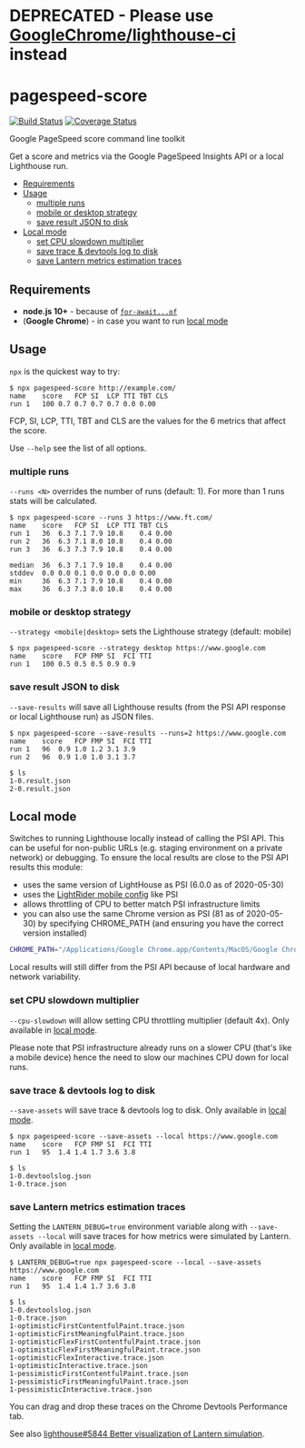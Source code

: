 # DEPRECATED - Please use [GoogleChrome/lighthouse-ci](https://github.com/GoogleChrome/lighthouse-ci) instead

# pagespeed-score

[![Build Status](https://travis-ci.org/csabapalfi/pagespeed-score.svg?branch=master)](https://travis-ci.org/csabapalfi/pagespeed-score/)
[![Coverage Status](https://coveralls.io/repos/github/csabapalfi/pagespeed-score/badge.svg?2)](https://coveralls.io/github/csabapalfi/pagespeed-score)

Google PageSpeed score command line toolkit

Get a score and metrics via the Google PageSpeed Insights API or a local Lighthouse run.

  - [Requirements](#requirements)
  - [Usage](#usage)
    - [multiple runs](#multiple-runs)
    - [mobile or desktop strategy](#mobile-or-desktop-strategy)
    - [save result JSON to disk](#save-result-json-to-disk)
  - [Local mode](#local-mode)
    - [set CPU slowdown multiplier](#set-cpu-slowdown-multiplier)
    - [save trace & devtools log to disk](#save-trace--devtools-log-to-disk)
    - [save Lantern metrics estimation traces](#save-lantern-metrics-estimation-traces)

## Requirements

* **node.js 10+** - because of [`for-await...of`](https://developer.mozilla.org/en-US/docs/Web/JavaScript/Reference/Statements/for-await...of)
* (**Google Chrome**) - in case you want to run [local mode](#local-mode)

## Usage

`npx` is the quickest way to try:

```
$ npx pagespeed-score http://example.com/
name  	score	FCP	SI	LCP	TTI	TBT	CLS
run 1 	100	0.7	0.7	0.7	0.7	0.0	0.00
```

FCP, SI, LCP, TTI, TBT and CLS are the values for the 6 metrics that affect the score.

Use `--help` see the list of all options.

### multiple runs

`--runs <N>` overrides the number of runs (default: 1). For more than 1 runs stats will be calculated.

```
$ npx pagespeed-score --runs 3 https://www.ft.com/
name  	score	FCP	SI	LCP	TTI	TBT	CLS
run 1 	36	6.3	7.1	7.9	10.8	0.4	0.00
run 2 	36	6.3	7.1	8.0	10.8	0.4	0.00
run 3 	36	6.3	7.3	7.9	10.8	0.4	0.00

median	36	6.3	7.1	7.9	10.8	0.4	0.00
stddev	0.0	0.0	0.1	0.0	0.0	0.0	0.00
min   	36	6.3	7.1	7.9	10.8	0.4	0.00
max   	36	6.3	7.3	8.0	10.8	0.4	0.00
```

### mobile or desktop strategy

`--strategy <mobile|desktop>` sets the Lighthouse strategy (default: mobile)

```
$ npx pagespeed-score --strategy desktop https://www.google.com
name  	score	FCP	FMP	SI	FCI	TTI
run 1 	100	0.5	0.5	0.5	0.9	0.9
```

### save result JSON to disk

`--save-results` will save all Lighthouse results (from the PSI API response or local Lighthouse run) as JSON files.

```
$ npx pagespeed-score --save-results --runs=2 https://www.google.com
name  	score	FCP	FMP	SI	FCI	TTI
run 1 	96	0.9	1.0	1.2	3.1	3.9
run 2 	96	0.9	1.0	1.0	3.1	3.7

$ ls
1-0.result.json
2-0.result.json
```

## Local mode

Switches to running Lighthouse locally instead of calling the PSI API. This can be useful for non-public URLs (e.g. staging environment on a private network) or debugging. To ensure the local results are close to the PSI API results this module:

  * uses the same version of LightHouse as PSI (6.0.0 as of 2020-05-30)
  * uses the [LightRider mobile config](https://github.com/GoogleChrome/lighthouse/blob/master/lighthouse-core/config/lr-mobile-config.js) like PSI
  * allows throttling of CPU to better match PSI infrastructure limits
  * you can also use the same Chrome version as PSI (81 as of 2020-05-30) by specifying CHROME_PATH (and ensuring you have the correct version installed)

```sh
CHROME_PATH="/Applications/Google Chrome.app/Contents/MacOS/Google Chrome" npx pagespeed-score --local "<url>"
```

Local results will still differ from the PSI API because of local hardware and network variability.

### set CPU slowdown multiplier

`--cpu-slowdown` will allow setting CPU throttling multiplier (default 4x). Only available in [local mode](#local-mode).

Please note that PSI infrastructure already runs on a slower CPU (that's like a mobile device) hence the need to slow our machines CPU down for local runs.

### save trace & devtools log to disk

`--save-assets` will save trace & devtools log to disk. Only available in [local mode](#local-mode).

```
$ npx pagespeed-score --save-assets --local https://www.google.com
name  	score	FCP	FMP	SI	FCI	TTI
run 1 	95	1.4	1.4	1.7	3.6	3.8

$ ls
1-0.devtoolslog.json
1-0.trace.json
```

### save Lantern metrics estimation traces

Setting the `LANTERN_DEBUG=true` environment variable along with `--save-assets --local` will save traces for how metrics were simulated by Lantern. Only available in [local mode](#local-mode).

```
$ LANTERN_DEBUG=true npx pagespeed-score --local --save-assets https://www.google.com
name  	score	FCP	FMP	SI	FCI	TTI
run 1 	95	1.4	1.4	1.7	3.6	3.8

$ ls
1-0.devtoolslog.json
1-0.trace.json
1-optimisticFirstContentfulPaint.trace.json
1-optimisticFirstMeaningfulPaint.trace.json
1-optimisticFlexFirstContentfulPaint.trace.json
1-optimisticFlexFirstMeaningfulPaint.trace.json
1-optimisticFlexInteractive.trace.json
1-optimisticInteractive.trace.json
1-pessimisticFirstContentfulPaint.trace.json
1-pessimisticFirstMeaningfulPaint.trace.json
1-pessimisticInteractive.trace.json

```

You can drag and drop these traces on the Chrome Devtools Performance tab.

See also [lighthouse#5844 Better visualization of Lantern simulation](https://github.com/GoogleChrome/lighthouse/issues/5844).
